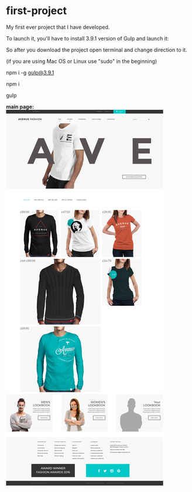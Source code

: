 # first-project

My first ever project that I have developed.

To launch it, you'll have to install 3.9.1 version of Gulp and launch it:

So after you download the project open terminal and change direction to it.

(if you are using Mac OS or Linux use "sudo" in the beginning)

npm i -g gulp@3.9.1

npm i

gulp


<strong>main page:</strong>
![](screenshots/test.png)

